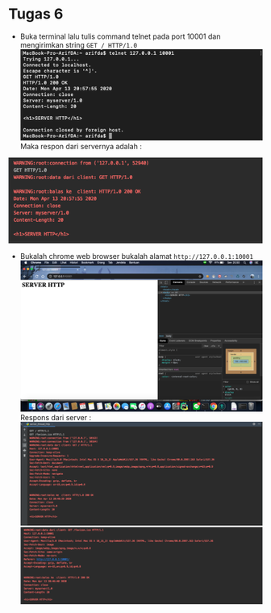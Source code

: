 # Tugas 6

- Buka terminal lalu tulis command telnet pada port 10001 dan mengirimkan string `GET / HTTP/1.0`  
![1_1](foto/jalankan_telnet.png)
Maka respon dari servernya adalah :

![1_2](foto/respon_telnet.png)
- Bukalah chrome web browser bukalah alamat `http://127.0.0.1:10001`  
![2_1](foto/chrome.png)
Respons dari server :
![2_2](foto/respon_chrome1.png)
![2_3](foto/respon_chrome2.png)
